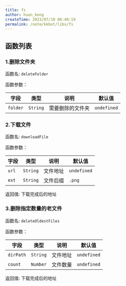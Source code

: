 ```yaml
---
title: fs
author: huan_kong
createTime: 2023/07/10 08:49:19
permalink: /note/kkbot/libs/fs
---
```


## 函数列表

### 1.删除文件夹

函数名: `deleteFolder`

函数参数：

| 字段     | 类型     | 说明             | 默认值      |
| -------- | -------- | ---------------- | ----------- |
| `folder` | `String` | 需要删除的文件夹 | `undefined` |

### 2.下载文件

函数名: `downloadFile`

函数参数：

| 字段  | 类型     | 说明     | 默认值      |
| ----- | -------- | -------- | ----------- |
| `url` | `String` | 文件地址 | `undefined` |
| `ext` | `String` | 文件后缀 | `.png`      |

返回值: 下载完成后的地址

### 3.删除指定数量的老文件

函数名: `deleteOldestFiles`

函数参数：

| 字段      | 类型     | 说明     | 默认值      |
| --------- | -------- | -------- | ----------- |
| `dirPath` | `String` | 文件地址 | `undefined` |
| `count`   | `Number` | 文件数量 | `undefined` |

返回值: 下载完成后的地址
